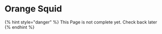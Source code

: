 # Orange Squid

{% hint style="danger" %}
This Page is not complete yet. Check back later
{% endhint %}

